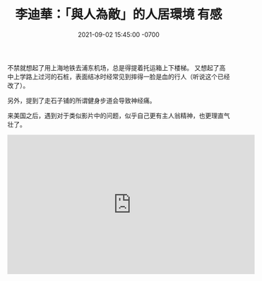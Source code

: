 ﻿---
layout: post
title:  "李迪華：「與人為敵」的人居環境 有感"
date:   2021-09-02 15:45:00 -0700
categories: diary
---

不禁就想起了用上海地铁去浦东机场，总是得提着托运箱上下楼梯。
又想起了高中上学路上过河的石桩，表面结冰时经常见到摔得一脸是血的行人（听说这个已经改了）。

另外，提到了走石子铺的所谓健身步道会导致神经痛。

来美国之后，遇到对于类似影片中的问题，似乎自己更有主人翁精神，也更理直气壮了。

<iframe width="560" height="315" src="https://www.youtube.com/embed/Ge8HkzHBYKU" title="YouTube video player" frameborder="0" allow="accelerometer; autoplay; clipboard-write; encrypted-media; gyroscope; picture-in-picture" allowfullscreen></iframe>
